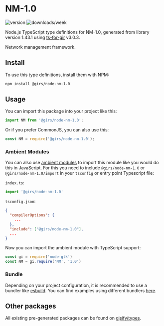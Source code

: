 
# NM-1.0

![version](https://img.shields.io/npm/v/@girs/node-nm-1.0)
![downloads/week](https://img.shields.io/npm/dw/@girs/node-nm-1.0)


Node.js TypeScript type definitions for NM-1.0, generated from library version 1.43.1 using [ts-for-gir](https://github.com/gjsify/ts-for-gir) v3.0.3.

Network management framework.

## Install

To use this type definitions, install them with NPM:
```bash
npm install @girs/node-nm-1.0
```

## Usage

You can import this package into your project like this:
```ts
import NM from '@girs/node-nm-1.0';
```

Or if you prefer CommonJS, you can also use this:
```ts
const NM = require('@girs/node-nm-1.0');
```

### Ambient Modules

You can also use [ambient modules](https://github.com/gjsify/ts-for-gir/tree/main/packages/cli#ambient-modules) to import this module like you would do this in JavaScript.
For this you need to include `@girs/node-nm-1.0` or `@girs/node-nm-1.0/import` in your `tsconfig` or entry point Typescript file:

`index.ts`:
```ts
import '@girs/node-nm-1.0'
```

`tsconfig.json`:
```json
{
  "compilerOptions": {
    ...
  },
  "include": ["@girs/node-nm-1.0"],
  ...
}
```

Now you can import the ambient module with TypeScript support: 

```ts
const gi = require('node-gtk')
const NM = gi.require('NM', '1.0')
```


### Bundle

Depending on your project configuration, it is recommended to use a bundler like [esbuild](https://esbuild.github.io/). You can find examples using different bundlers [here](https://github.com/gjsify/ts-for-gir/tree/main/examples).

## Other packages

All existing pre-generated packages can be found on [gjsify/types](https://github.com/gjsify/types).


